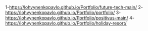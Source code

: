 1-https://lohvynenkopavlo.github.io/Portfolio/future-tech-main/
2-https://lohvynenkopavlo.github.io/Portfolio/portfolio/
3-https://lohvynenkopavlo.github.io/Portfolio/positivus-main/
4-https://lohvynenkopavlo.github.io/Portfolio/holiday-resort/
